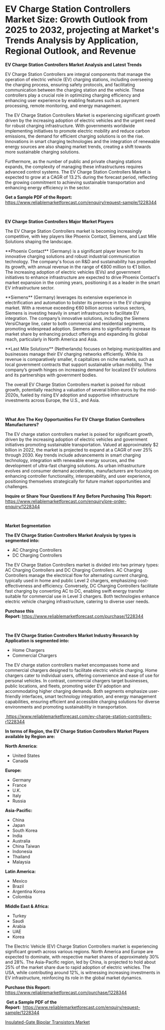 <p><h1>EV Charge Station Controllers Market Size: Growth Outlook from 2025 to 2032, projecting at Market's Trends Analysis by Application, Regional Outlook, and Revenue</h1></p><p><strong>EV Charge Station Controllers Market Analysis and Latest Trends</strong></p>
<p><p>EV Charge Station Controllers are integral components that manage the operation of electric vehicle (EV) charging stations, including overseeing the charging process, ensuring safety protocols, and facilitating communication between the charging station and the vehicle. These controllers play a crucial role in optimizing charging efficiency and enhancing user experience by enabling features such as payment processing, remote monitoring, and energy management.</p><p>The EV Charge Station Controllers Market is experiencing significant growth driven by the increasing adoption of electric vehicles and the urgent need for robust charging infrastructure. With governments worldwide implementing initiatives to promote electric mobility and reduce carbon emissions, the demand for efficient charging solutions is on the rise. Innovations in smart charging technologies and the integration of renewable energy sources are also shaping market trends, creating a shift towards more sustainable charging solutions.</p><p>Furthermore, as the number of public and private charging stations expands, the complexity of managing these infrastructures requires advanced control systems. The EV Charge Station Controllers Market is expected to grow at a CAGR of 13.2% during the forecast period, reflecting the growing commitment to achieving sustainable transportation and enhancing energy efficiency in the sector.</p></p>
<p><strong>Get a Sample PDF of the Report:&nbsp;</strong> <a href="https://www.reliablemarketforecast.com/enquiry/request-sample/1228344?utm_campaign=1842&utm_medium=2&utm_source=Github&utm_content=ia&utm_term=13022025&utm_id=ev-charge-station-controllers">https://www.reliablemarketforecast.com/enquiry/request-sample/1228344</a></p>
<p>&nbsp;</p>
<p><strong>EV Charge Station Controllers Major Market Players</strong></p>
<p><p>The EV Charge Station Controllers market is becoming increasingly competitive, with key players like Phoenix Contact, Siemens, and Last Mile Solutions shaping the landscape.</p><p>**Phoenix Contact** (Germany) is a significant player known for its innovative charging solutions and robust industrial communication technology. The company's focus on R&D and sustainability has propelled its growth, with annual revenue in the range of €800 million to €1 billion. The increasing adoption of electric vehicles (EVs) and government initiatives to enhance infrastructure are expected to drive Phoenix Contact's market expansion in the coming years, positioning it as a leader in the smart EV infrastructure sector.</p><p>**Siemens** (Germany) leverages its extensive experience in electrification and automation to bolster its presence in the EV charging market. With a revenue exceeding €60 billion across various sectors, Siemens is investing heavily in smart infrastructure to facilitate EV integration. The company’s innovative solutions, including the Siemens VersiCharge line, cater to both commercial and residential segments, promoting widespread adoption. Siemens aims to significantly increase its market share by enhancing product offerings and expanding its global reach, particularly in North America and Asia.</p><p>**Last Mile Solutions** (Netherlands) focuses on helping municipalities and businesses manage their EV charging networks efficiently. While its revenue is comparatively smaller, it capitalizes on niche markets, such as local government contracts that support sustainable urban mobility. The company’s growth hinges on increasing demand for localized EV solutions and its partnerships with government bodies.</p><p>The overall EV Charge Station Controllers market is poised for robust growth, potentially reaching a valuation of several billion euros by the mid-2020s, fueled by rising EV adoption and supportive infrastructure investments across Europe, the U.S., and Asia.</p></p>
<p>&nbsp;</p>
<p><strong>What Are The Key Opportunities For EV Charge Station Controllers Manufacturers?</strong></p>
<p><p>The EV charge station controllers market is poised for significant growth, driven by the increasing adoption of electric vehicles and government initiatives promoting sustainable transportation. Valued at approximately $2 billion in 2022, the market is projected to expand at a CAGR of over 25% through 2030. Key trends include advancements in smart charging technology, integration with renewable energy sources, and the development of ultra-fast charging solutions. As urban infrastructure evolves and consumer demand accelerates, manufacturers are focusing on enhancing controller functionality, interoperability, and user experience, positioning themselves strategically for future market opportunities and challenges.</p></p>
<p><strong>Inquire or Share Your Questions If Any Before Purchasing This Report:</strong> <a href="https://www.reliablemarketforecast.com/enquiry/pre-order-enquiry/1228344?utm_campaign=1842&utm_medium=2&utm_source=Github&utm_content=ia&utm_term=13022025&utm_id=ev-charge-station-controllers">https://www.reliablemarketforecast.com/enquiry/pre-order-enquiry/1228344</a></p>
<p>&nbsp;</p>
<p><strong>Market Segmentation</strong></p>
<p><strong>The EV Charge Station Controllers Market Analysis by types is segmented into:</strong></p>
<p><ul><li>AC Charging Controllers</li><li>DC Charging Controllers</li></ul></p>
<p><p>The EV Charge Station Controllers market is divided into two primary types: AC Charging Controllers and DC Charging Controllers. AC Charging Controllers manage the electrical flow for alternating current charging, typically used in home and public Level 2 chargers, emphasizing cost-effectiveness and efficiency. Conversely, DC Charging Controllers facilitate fast charging by converting AC to DC, enabling swift energy transfer suitable for commercial use in Level 3 chargers. Both technologies enhance electric vehicle charging infrastructure, catering to diverse user needs.</p></p>
<p><strong>Purchase this Report:&nbsp;</strong><a href="https://www.reliablemarketforecast.com/purchase/1228344?utm_campaign=1842&utm_medium=2&utm_source=Github&utm_content=ia&utm_term=13022025&utm_id=ev-charge-station-controllers">https://www.reliablemarketforecast.com/purchase/1228344</a></p>
<p>&nbsp;</p>
<p><strong>The EV Charge Station Controllers Market Industry Research by Application is segmented into:</strong></p>
<p><ul><li>Home Chargers</li><li>Commercial Chargers</li></ul></p>
<p><p>The EV charge station controllers market encompasses home and commercial chargers designed to facilitate electric vehicle charging. Home chargers cater to individual users, offering convenience and ease of use for personal vehicles. In contrast, commercial chargers target businesses, public locations, and fleets, promoting wider EV adoption and accommodating higher charging demands. Both segments emphasize user-friendly interfaces, smart technology integration, and energy management capabilities, ensuring efficient and accessible charging solutions for diverse environments and promoting sustainability in transportation.</p></p>
<p><a href="https://www.reliablemarketforecast.com/ev-charge-station-controllers-r1228344?utm_campaign=1842&utm_medium=2&utm_source=Github&utm_content=ia&utm_term=13022025&utm_id=ev-charge-station-controllers">&nbsp;https://www.reliablemarketforecast.com/ev-charge-station-controllers-r1228344</a></p>
<p><strong>In terms of Region, the EV Charge Station Controllers Market Players available by Region are:</strong></p>
<p>
    <p> <strong> North America: </strong>
        <ul>
            <li>United States</li>
            <li>Canada</li>
        </ul>
        </p> 
    <p> <strong> Europe: </strong>
        <ul>
            <li>Germany</li>
            <li>France</li>
            <li>U.K.</li>
            <li>Italy</li>
            <li>Russia</li>
        </ul>
        </p> 
    <p> <strong> Asia-Pacific: </strong>
        <ul>
            <li>China</li>
            <li>Japan</li>
            <li>South Korea</li>
            <li>India</li>
            <li>Australia</li>
            <li>China Taiwan</li>
            <li>Indonesia</li>
            <li>Thailand</li>
            <li>Malaysia</li>
        </ul>
        </p> 
    <p> <strong> Latin America: </strong>
        <ul>
            <li>Mexico</li>
            <li>Brazil</li>
            <li>Argentina Korea</li>
            <li>Colombia</li>
        </ul>
        </p> 
    <p> <strong> Middle East & Africa: </strong>
        <ul>
            <li>Turkey</li>
            <li>Saudi</li>
            <li>Arabia</li>
            <li>UAE</li>
            <li>Korea</li>
        </ul>
    </p>
    </p>
<p><p>The Electric Vehicle (EV) Charge Station Controllers market is experiencing significant growth across various regions. North America and Europe are expected to dominate, with respective market shares of approximately 30% and 28%. The Asia-Pacific region, led by China, is projected to hold about 25% of the market share due to rapid adoption of electric vehicles. The USA, while contributing around 12%, is witnessing increasing investments in EV infrastructure, reinforcing its role in the global market dynamics.</p></p>
<p><strong>Purchase this Report: </strong><a href="https://www.reliablemarketforecast.com/purchase/1228344?utm_campaign=1842&utm_medium=2&utm_source=Github&utm_content=ia&utm_term=13022025&utm_id=ev-charge-station-controllers">https://www.reliablemarketforecast.com/purchase/1228344</a></p>
<p>&nbsp;<strong>Get a Sample PDF of the Report:&nbsp;&nbsp;</strong><a href="https://www.reliablemarketforecast.com/enquiry/request-sample/1228344?utm_campaign=1842&utm_medium=2&utm_source=Github&utm_content=ia&utm_term=13022025&utm_id=ev-charge-station-controllers">https://www.reliablemarketforecast.com/enquiry/request-sample/1228344</a></p>
<p><strong></strong></p>
<p><p><a href="https://github.com/gulaimolin/Market-Research-Report-List-7/blob/main/insulated-gate-bipolar-transistors-market.md?utm_campaign=1842&utm_medium=2&utm_source=Github&utm_content=ia&utm_term=13022025&utm_id=ev-charge-station-controllers">Insulated-Gate Bipolar Transistors Market</a></p></p>